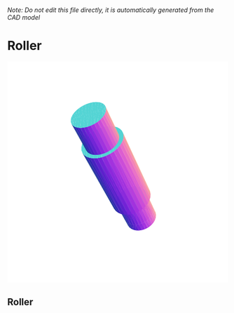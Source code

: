 ###### Note: Do not edit this file directly, it is automatically generated from the CAD model

# Roller

![](/project.svg)

## Roller


